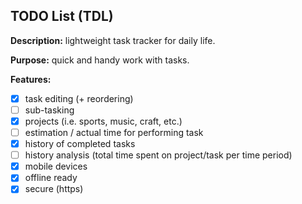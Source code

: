 TODO List (TDL)
---------------

**Description:** lightweight task tracker for daily life.

**Purpose:** quick and handy work with tasks.

**Features:**
- [x] task editing (+ reordering)
- [ ] sub-tasking
- [x] projects (i.e. sports, music, craft, etc.)
- [ ] estimation / actual time for performing task
- [x] history of completed tasks
- [ ] history analysis (total time spent on project/task per time period)
- [x] mobile devices
- [x] offline ready
- [x] secure (https)
